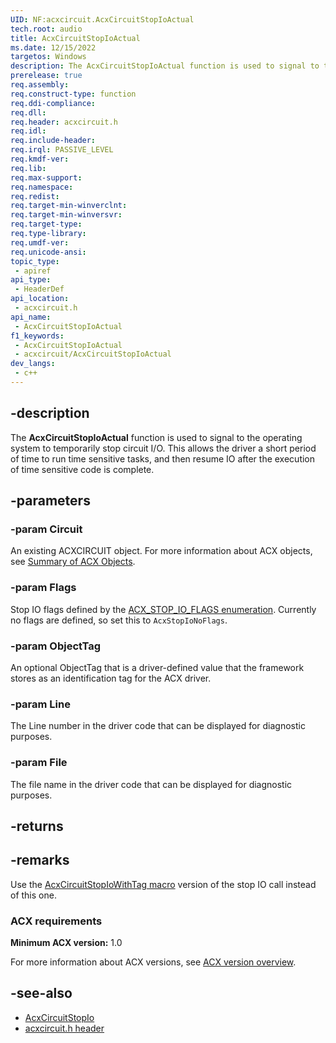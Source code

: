```yaml
---
UID: NF:acxcircuit.AcxCircuitStopIoActual
tech.root: audio
title: AcxCircuitStopIoActual
ms.date: 12/15/2022
targetos: Windows
description: The AcxCircuitStopIoActual function is used to signal to the operating system to temporarily stop circuit I/O.
prerelease: true
req.assembly: 
req.construct-type: function
req.ddi-compliance: 
req.dll: 
req.header: acxcircuit.h
req.idl: 
req.include-header: 
req.irql: PASSIVE_LEVEL
req.kmdf-ver: 
req.lib: 
req.max-support: 
req.namespace: 
req.redist: 
req.target-min-winverclnt: 
req.target-min-winversvr: 
req.target-type: 
req.type-library: 
req.umdf-ver: 
req.unicode-ansi: 
topic_type:
 - apiref
api_type:
 - HeaderDef
api_location:
 - acxcircuit.h
api_name:
 - AcxCircuitStopIoActual
f1_keywords:
 - AcxCircuitStopIoActual
 - acxcircuit/AcxCircuitStopIoActual
dev_langs:
 - c++
---
```


## -description

The **AcxCircuitStopIoActual** function is used to signal to the operating system to temporarily stop circuit I/O. This allows the driver a short period of time to run time sensitive tasks, and then resume IO after the execution of time sensitive code is complete.

## -parameters

### -param Circuit

An existing ACXCIRCUIT object.  For more information about ACX objects, see [Summary of ACX Objects](/windows-hardware/drivers/audio/acx-summary-of-objects).

### -param Flags

Stop IO flags defined by the [ACX_STOP_IO_FLAGS enumeration](ne-acxcircuit-acx_stop_io_flags.md).
Currently no flags are defined, so set this to `AcxStopIoNoFlags`.

### -param ObjectTag

An optional ObjectTag that is a driver-defined value that the framework stores as an identification tag for the ACX driver.

### -param Line

The Line number in the driver code that can be displayed for diagnostic purposes.

### -param File

The file name in the driver code that can be displayed for diagnostic purposes.

## -returns

## -remarks

Use the [AcxCircuitStopIoWithTag macro](nf-acxcircuit-acxcircuitstopiowithtag.md) version of the stop IO call instead of this one.

### ACX requirements

**Minimum ACX version:** 1.0

For more information about ACX versions, see [ACX version overview](/windows-hardware/drivers/audio/acx-version-overview).

## -see-also

- [AcxCircuitStopIo](nf-acxcircuit-acxcircuitstopio.md)
- [acxcircuit.h header](index.md)
